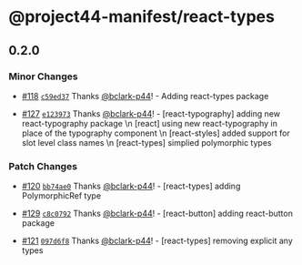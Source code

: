 # @project44-manifest/react-types

## 0.2.0

### Minor Changes

- [#118](https://github.com/project44/manifest/pull/118)
  [`c59ed37`](https://github.com/project44/manifest/commit/c59ed37b48e6dfd64e96606e777a9c0257e2c4a5)
  Thanks [@bclark-p44](https://github.com/bclark-p44)! - Adding react-types package

* [#127](https://github.com/project44/manifest/pull/127)
  [`e123973`](https://github.com/project44/manifest/commit/e123973ac42f84cca73aa0fb14e66c623594f080)
  Thanks [@bclark-p44](https://github.com/bclark-p44)! - [react-typography] adding new
  react-typography package \n [react] using new react-typography in place of the typography
  component \n [react-styles] added support for slot level class names \n [react-types] simplied
  polymorphic types

### Patch Changes

- [#120](https://github.com/project44/manifest/pull/120)
  [`bb74ae0`](https://github.com/project44/manifest/commit/bb74ae0cafc34303a549c8b8cd9c079df5d45b12)
  Thanks [@bclark-p44](https://github.com/bclark-p44)! - [react-types] adding PolymorphicRef type

* [#129](https://github.com/project44/manifest/pull/129)
  [`c8c0792`](https://github.com/project44/manifest/commit/c8c07926264dc9bb4693c8c2b871f1825148610b)
  Thanks [@bclark-p44](https://github.com/bclark-p44)! - [react-button] adding react-button package

- [#121](https://github.com/project44/manifest/pull/121)
  [`097d6f8`](https://github.com/project44/manifest/commit/097d6f8018a6a26e4b5799a3deb935a3d84749c5)
  Thanks [@bclark-p44](https://github.com/bclark-p44)! - [react-types] removing explicit any types
